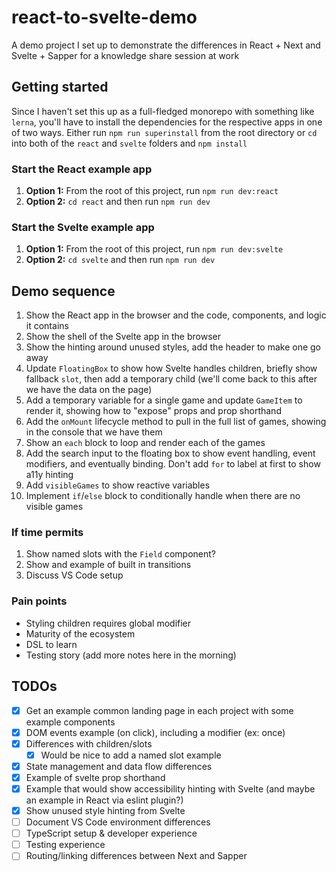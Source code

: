# react-to-svelte-demo

A demo project I set up to demonstrate the differences in React + Next and Svelte + Sapper for a knowledge share session at work

## Getting started

Since I haven't set this up as a full-fledged monorepo with something like `lerna`, you'll have to install the dependencies for the respective apps in one of two ways. Either run `npm run superinstall` from the root directory or `cd` into both of the `react` and `svelte` folders and `npm install`

### Start the React example app

1. **Option 1:** From the root of this project, run `npm run dev:react`
1. **Option 2:** `cd react` and then run `npm run dev`

### Start the Svelte example app

1. **Option 1:** From the root of this project, run `npm run dev:svelte`
1. **Option 2:** `cd svelte` and then run `npm run dev`

## Demo sequence

1. Show the React app in the browser and the code, components, and logic it contains
1. Show the shell of the Svelte app in the browser
1. Show the hinting around unused styles, add the header to make one go away
1. Update `FloatingBox` to show how Svelte handles children, briefly show fallback `slot`, then add a temporary child (we'll come back to this after we have the data on the page)
1. Add a temporary variable for a single game and update `GameItem` to render it, showing how to "expose" props and prop shorthand
1. Add the `onMount` lifecycle method to pull in the full list of games, showing in the console that we have them
1. Show an `each` block to loop and render each of the games
1. Add the search input to the floating box to show event handling, event modifiers, and eventually binding. Don't add `for` to label at first to show a11y hinting
1. Add `visibleGames` to show reactive variables
1. Implement `if`/`else` block to conditionally handle when there are no visible games

### If time permits

1. Show named slots with the `Field` component?
1. Show and example of built in transitions
1. Discuss VS Code setup

### Pain points

- Styling children requires global modifier
- Maturity of the ecosystem
- DSL to learn
- Testing story (add more notes here in the morning)

## TODOs

- [x] Get an example common landing page in each project with some example components
- [x] DOM events example (on click), including a modifier (ex: once)
- [x] Differences with children/slots
  - [x] Would be nice to add a named slot example
- [x] State management and data flow differences
- [x] Example of svelte prop shorthand
- [x] Example that would show accessibility hinting with Svelte (and maybe an example in React via eslint plugin?)
- [x] Show unused style hinting from Svelte
- [ ] Document VS Code environment differences
- [ ] TypeScript setup & developer experience
- [ ] Testing experience
- [ ] Routing/linking differences between Next and Sapper
